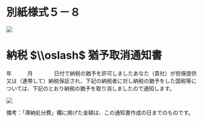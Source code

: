 # 別紙様式５－８

![](https://www.nta.go.jp/tmp/371ce20c-a51b-45a9-9789-a91de104cc09/images/9ed29fd56944966fc67b8fc493c02cd44ff007b26f7d56ab982daa95a7f8f40d.jpg)

# 納税 $\\oslash$ 猶予取消通知書

年　　　月　　　　日付で納税の猶予を許可しましたあなた（貴社）が担保提供又は（連帯して）納税保証され、下記の納税者に対し納税の猶予をした国税等については、下記のとおり納税の猶予を取り消しましたので通知します。

![](https://www.nta.go.jp/tmp/371ce20c-a51b-45a9-9789-a91de104cc09/images/1cb181a2799366ed502357aad838c0ebfbb8c060cfd2e9861cc57e31da5cb268.jpg)

備考：「滞納処分費」欄に掲げた金額は、この通知書作成の日までのものです。